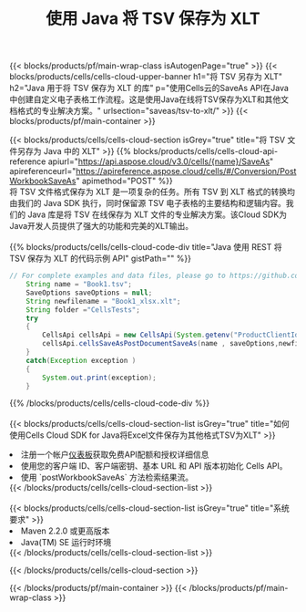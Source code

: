 ﻿---
title: 使用 Java 将 TSV 保存为 XLT
description: 利用Aspose.Cells Cloud SDK for Java将TSV格式文件保存为XLT格式文件。
---
{{< blocks/products/pf/main-wrap-class isAutogenPage="true" >}}
{{< blocks/products/cells/cells-cloud-upper-banner h1="将 TSV 另存为 XLT" h2="Java 用于将 TSV 保存为 XLT 的库" p="使用Cells云的SaveAs API在Java中创建自定义电子表格工作流程。这是使用Java在线将TSV保存为XLT和其他文档格式的专业解决方案。" urlsection="saveas/tsv-to-xlt/" >}}
{{< blocks/products/pf/main-container >}}

{{< blocks/products/cells/cells-cloud-section isGrey="true" title="将 TSV 文件另存为 Java 中的 XLT" >}}
{{% blocks/products/cells/cells-cloud-api-reference apiurl="https://api.aspose.cloud/v3.0/cells/{name}/SaveAs" apireferenceurl="https://apireference.aspose.cloud/cells/#/Conversion/PostWorkbookSaveAs" apimethod="POST" %}}
<br/>
将 TSV 文件格式保存为 XLT 是一项复杂的任务。所有 TSV 到 XLT 格式的转换均由我们的 Java SDK 执行，同时保留源 TSV 电子表格的主要结构和逻辑内容。我们的 Java 库是将 TSV 在线保存为 XLT 文件的专业解决方案。该Cloud SDK为Java开发人员提供了强大的功能和完美的XLT输出。
<br/>
<br/>
{{% blocks/products/cells/cells-cloud-code-div title="Java 使用 REST 将 TSV 保存为 XLT 的代码示例 API" gistPath="" %}}
  
```java
// For complete examples and data files, please go to https://github.com/aspose-cells-cloud/aspose-cells-cloud-java/
    String name = "Book1.tsv";
    SaveOptions saveOptions = null;
    String newfilename = "Book1_xlsx.xlt";
    String folder ="CellsTests";
    try 
    {
        CellsApi cellsApi = new CellsApi(System.getenv("ProductClientId"), System.getenv("ProductClientSecret"));
        cellsApi.cellsSaveAsPostDocumentSaveAs(name , saveOptions,newfilename,false,false,folder,null,null,null,true);                       
    }
    catch(Exception exception )
    {
        System.out.print(exception);
    }
```
  
{{% /blocks/products/cells/cells-cloud-code-div %}}
<br/>
<br/>
{{< blocks/products/cells/cells-cloud-section-list isGrey="true" title="如何使用Cells Cloud SDK for Java将Excel文件保存为其他格式TSV为XLT" >}}
<li>注册一个帐户<a href="https://dashboard.aspose.cloud/">仪表板</a>获取免费API配额和授权详细信息</li>
<li>使用您的客户端 ID、客户端密钥、基本 URL 和 API 版本初始化 Cells API。</li>
<li>使用 `postWorkbookSaveAs` 方法检索结果流。</li>
{{< /blocks/products/cells/cells-cloud-section-list >}}
<br/>
<br/>
{{< blocks/products/cells/cells-cloud-section-list isGrey="true" title="系统要求" >}}
<li>Maven 2.2.0 或更高版本</li>
<li>Java(TM) SE 运行时环境</li>
{{< /blocks/products/cells/cells-cloud-section-list >}}

{{< /blocks/products/cells/cells-cloud-section >}}

{{< /blocks/products/pf/main-container >}}
{{< /blocks/products/pf/main-wrap-class >}}
